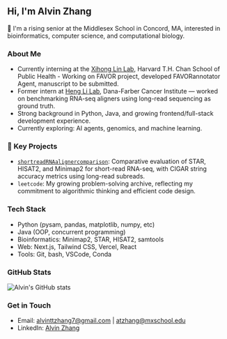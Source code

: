 ##  Hi, I'm Alvin Zhang

🔬 I'm a rising senior at the Middlesex School in Concord, MA, interested in bioinformatics, computer science, and computational biology.

### About Me
- Currently interning at the [Xihong Lin Lab](https://hsph.harvard.edu/research/lin-lab/), Harvard T.H. Chan School of Public Health - Working on FAVOR project, developed FAVORannotator Agent, manuscript to be submitted. 
- Former intern at [Heng Li Lab](https://hlilab.github.io/), Dana-Farber Cancer Institute — worked on benchmarking RNA-seq aligners using long-read sequencing as ground truth.
- Strong background in Python, Java, and growing frontend/full-stack development experience.
- Currently exploring: AI agents, genomics, and machine learning.

### 📌 Key Projects
- [`shortreadRNAalignercomparison`](https://github.com/alvintzhang/shortreadRNAalignercomparison): Comparative evaluation of STAR, HISAT2, and Minimap2 for short-read RNA-seq, with CIGAR string accuracy metrics using long-read subreads.
- `leetcode`: My growing problem-solving archive, reflecting my commitment to algorithmic thinking and efficient code design.

### Tech Stack
- Python (pysam, pandas, matplotlib, numpy, etc)
- Java (OOP, concurrent programming)
- Bioinformatics: Minimap2, STAR, HISAT2, samtools
- Web: Next.js, Tailwind CSS, Vercel, React
- Tools: Git, bash, VSCode, Conda

### GitHub Stats
![Alvin's GitHub stats](https://github-readme-stats.vercel.app/api?username=alvintzhang&show_icons=true&theme=default&count_private=true)

### Get in Touch
- Email: [alvinttzhang7@gmail.com](mailto:alvinttzhang7@gmail.com) | [atzhang@mxschool.edu](mailto:atzhang@mxschool.edu)
- LinkedIn: [Alvin Zhang](www.linkedin.com/in/alvin-zhang-b261b22a7)
